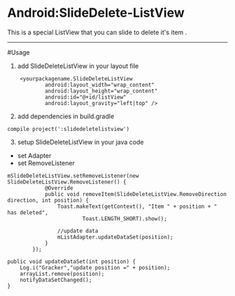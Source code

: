 Android:SlideDelete-ListView
====================

This is a special ListView that you can slide to delete it's item .

***

#Usage
1. add SlideDeleteListView in your layout file
```
	<yourpackagename.SlideDeleteListView
            android:layout_width="wrap_content"
            android:layout_height="wrap_content"
            android:id="@+id/listView"
            android:layout_gravity="left|top" />
```

2. add dependencies in build.gradle
```
compile project(':slidedeletelistview')
```

3. setup SlideDeleteListView in your java code 
+ set Adapter
+ set RemoveListener
```
mSlideDeleteListView.setRemoveListener(new SlideDeleteListView.RemoveListener() {
            @Override
            public void removeItem(SlideDeleteListView.RemoveDirection direction, int position) {
                Toast.makeText(getContext(), "Item " + position + " has deleted",
                        Toast.LENGTH_SHORT).show();
                        
                //update data
                mListAdapter.updateDataSet(position);
            }
        });
        
public void updateDataSet(int position) {
    Log.i("Gracker","update position =" + position);
    arrayList.remove(position);
    notifyDataSetChanged();
}
```
